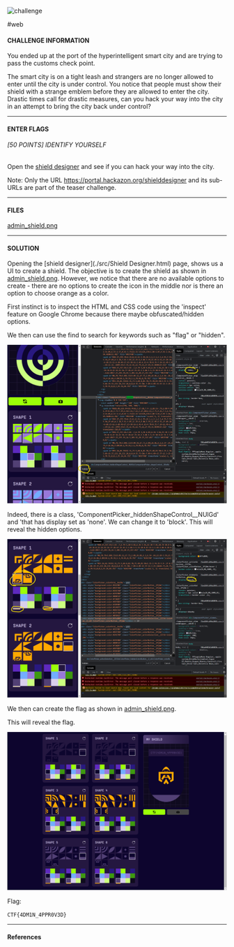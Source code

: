 ![challenge](./img/Capture.PNG)

\#web

#### CHALLENGE INFORMATION

You ended up at the port of the hyperintelligent smart city and are trying to pass the customs check point.

The smart city is on a tight leash and strangers are no longer allowed to enter until the city is under control. You notice that people must show their shield with a strange emblem before they are allowed to enter the city. Drastic times call for drastic measures, can you hack your way into the city in an attempt to bring the city back under control?

---

#### ENTER FLAGS

###### [50 POINTS] IDENTIFY  YOURSELF

Open the [shield designer](https://portal.hackazon.org/?login#!/shielddesigner) and see if you can hack your way into the city.

Note: Only the URL https://portal.hackazon.org/shielddesigner and its sub-URLs are part of the teaser challenge.

---

#### FILES

[admin_shield.png](./src/admin_shield.png)

---

#### SOLUTION

Opening the [shield designer](./src/Shield Designer.html) page, shows us a UI to create a shield. The objective is to create the shield as shown in [admin_shield.png](./src/admin_shield.png). However, we notice that there are no available options to create - there are no options to create the icon in the middle nor is there an option to choose orange as a color.

First instinct is to inspect the HTML and CSS code using the 'inspect' feature on Google Chrome because there maybe obfuscated/hidden options.

We then can use the find to search for keywords such as "flag" or "hidden".

![before](./img/before.PNG)

Indeed, there is a class, 'ComponentPicker_hiddenShapeControl__NUlGd' and 'that has display set as 'none'. We can change it to 'block'. This will reveal the hidden options.

![before](./img/after.PNG)

We then can create the flag as shown in [admin_shield.png](./src/admin_shield.png).

This will reveal the flag.

![flag](./img/flag.PNG)

Flag:

```
CTF{4DM1N_4PPR0V3D}
```

---

#### References

